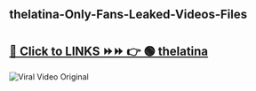 
 ## thelatina-Only-Fans-Leaked-Videos-Files

# <h2><a href="https://mediaupload.pro?thelatina">🔗 Click to LINKS ⏩⏩ 👉 🟢 thelatina </a></h2>

<a href="https://mediaupload.pro?thelatina" rel="nofollow" data-target="animated-image.originalLink"><img src="https://i.ibb.co.com/xMMVF88/686577567.gif" alt="Viral Video Original" style="max-width: 100%; display: inline-block;" data-target="animated-image.originalImage"></a>
